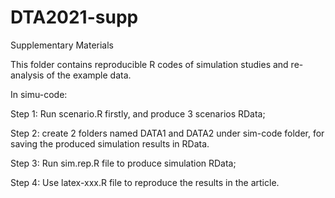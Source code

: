 # DTA2021-supp

Supplementary Materials


This folder contains reproducible R codes of simulation studies and re-analysis of the example data.

In simu-code:

Step 1: Run scenario.R firstly, and produce 3 scenarios RData;

Step 2: create 2 folders named DATA1 and DATA2 under sim-code folder, for saving the produced simulation results in RData.

Step 3: Run sim.rep.R file to produce simulation RData;

Step 4: Use latex-xxx.R file to reproduce the results in the article.



